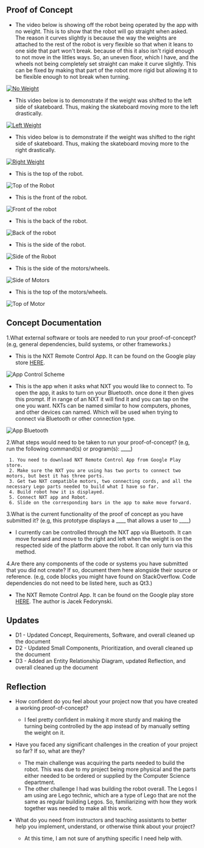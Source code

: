 ## Proof of Concept

 - The video below is showing off the robot being operated by the app with no weight. This is to show that the robot will go straight when asked. The reason it curves slightly is because the way the weights are attached to the rest of the robot is very flexible so that when it leans to one side that part won't break. because of this it also isn't rigid enough to not move in the littles ways. So, an uneven floor, which I have, and the wheels not being completely set straight can make it curve slightly. This can be fixed by making that part of the robot more rigid but allowing it to be flexible enough to not break when turning.

[![No Weight](https://img.youtube.com/vi/UOBMNFqDALw/0.jpg)](https://youtu.be/UOBMNFqDALw)

-  This video below is to demonstrate if the weight was shifted to the left side of skateboard. Thus, making the skateboard moving more to the left drastically.

[![Left Weight](https://img.youtube.com/vi/GlCJTLRf_IE/0.jpg)](https://youtu.be/GlCJTLRf_IE)

-  This video below is to demonstrate if the weight was shifted to the right side of skateboard. Thus, making the skateboard moving more to the right drastically.

[![Right Weight](https://img.youtube.com/vi/kiJmKlETUIo/0.jpg)](https://youtu.be/kiJmKlETUIo)

- This is the top of the robot.

![Top of the Robot](/Images/Top_Robot.jpg)

- This is the front of the robot.

![Front of the robot](/Images/Front_Robot.jpg)

- This is the back of the robot.

![Back of the robot](/Images/Back_Robot.jpg)

- This is the side of the robot.

![Side of the Robot](/Images/Side_Robot.jpg)

- This is the side of the motors/wheels.

![Side of Motors](/Images/Side_Motor.jpg)

- This is the top of the motors/wheels.

![Top of Motor](/Images/Top_motor.jpg)


## Concept Documentation

1.What external software or tools are needed to run your proof-of-concept? (e.g, general dependencies, build systems, or other frameworks.)

  - This is the NXT Remote Control App. It can be found on the Google play store [HERE](https://play.google.com/store/apps/details?id=org.jfedor.nxtremotecontrol&hl=en_US&gl=US).

![App Control Scheme](/Images/Screenshot_20210318-132043.png)

  - This is the app when it asks what NXT you would like to connect to. To open the app, it asks to turn on your Bluetooth. once done it then gives this prompt. If in range of an NXT it will find it and you can tap on the one you want. NXTs can be named similar to how computers, phones, and other devices can named. Which will be used when trying to connect via Bluetooth or other connection type.

![App Bluetooth](/Images/Screenshot_20210324-195104.png)

2.What steps would need to be taken to run your proof-of-concept? (e.g, run the following command(s) or program(s): ____)

	 1. You need to download NXT Remote Control App from Google Play store.
	 2. Make sure the NXT you are using has two ports to connect two motors, but best it has three ports.
	 3. Get two NXT compatible motors, two connecting cords, and all the necessary Lego parts needed to build what I have so far.
	 4. Build robot how it is displayed. 
	 5. Connect NXT app and Robot.
	 6. Slide on the corresponding bars in the app to make move forward.

3.What is the current functionality of the proof of concept as you have submitted it? (e.g, this prototype displays a ____ that allows a user to ____)

 - I currently can be controlled through the NXT app via Bluetooth. It can move forward and move to the right and left when the weight is on the respected side of the platform above the robot. It can only turn via this method. 

4.Are there any components of the code or systems you have submitted that you did not create? If so, document them here alongside their source or reference. (e.g, code blocks you might have found on StackOverflow. Code dependencies do not need to be listed here, such as Qt3.)

 - The NXT Remote Control App. It can be found on the Google play store [HERE](https://play.google.com/store/apps/details?id=org.jfedor.nxtremotecontrol&hl=en_US&gl=US). The author is Jacek Fedorynski.

## Updates

- D1 - Updated Concept, Requirements, Software, and overall cleaned up the document
- D2 - Updated Small Components, Prioritization, and overall cleaned up the document
- D3 - Added an Entity Relationship Diagram, updated Reflection, and overall cleaned up the document

## Reflection

- How confident do you feel about your project now that you have created a working proof-of-concept?

	- I feel pretty confident in making it more sturdy and making the turning being controlled by the app instead of by manually setting the weight on it.

- Have you faced any significant challenges in the creation of your project so far? If so, what are they?

	- The main challenge was acquiring the parts needed to build the robot. This was due to my project being more physical and the parts either needed to be ordered or supplied by the Computer Science department. 
	- The other challenge I had was building the robot overall. The Legos I am using are Lego technic, which are a type of Lego that are not the same as regular building Legos. So, familiarizing with how they work together was needed to make all this work.

- What do you need from instructors and teaching assistants to better help you implement, understand, or otherwise think about your project?
	- At this time, I am not sure of anything specific I need help with.
